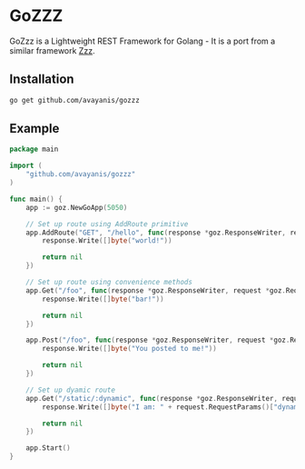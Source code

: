 # GoZZZ

GoZzz is a Lightweight REST Framework for Golang - It is a port from a similar
framework [Zzz](https://github.com/avayanis/zzz).

## Installation
```bash
go get github.com/avayanis/gozzz
```

## Example
```go
package main

import (
	"github.com/avayanis/gozzz"
)

func main() {
	app := goz.NewGoApp(5050)

	// Set up route using AddRoute primitive
	app.AddRoute("GET", "/hello", func(response *goz.ResponseWriter, request *goz.Request) error {
		response.Write([]byte("world!"))

		return nil
	})

	// Set up route using convenience methods
	app.Get("/foo", func(response *goz.ResponseWriter, request *goz.Request) error {
		response.Write([]byte("bar!"))

		return nil
	})

	app.Post("/foo", func(response *goz.ResponseWriter, request *goz.Request) error {
		response.Write([]byte("You posted to me!"))

		return nil
	})

	// Set up dyamic route
	app.Get("/static/:dynamic", func(response *goz.ResponseWriter, request *goz.Request) error {
		response.Write([]byte("I am: " + request.RequestParams()["dynamic"]))

		return nil
	})

	app.Start()
}
```
